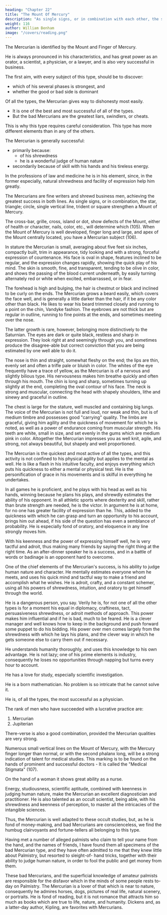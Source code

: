 ```yaml
---
heading: "Chapter 22"
title: "The Mount Of Mercury"
description: "As single signs, or in combination with each other, the star, triangle, circle, square, single vertical line, or trident strengthen a Mount"
weight: 116
author: William Benham
image: "/covers/reading.png"
---
```



The Mercurian is identified by the Mount and Finger of Mercury. 

He is always pronounced in his characteristics, and has great power as an orator, a scientist, a physician, or a lawyer, and is also very successful in business. 

The first aim, with every subject of this type, should be to discover:
- which of his several phases is strongest, and
- whether the good or bad side is dominant

Of all the types, the Mercurian gives way to dishonesty most easily. 
- It is one of the best and most successful of all of the types. 
- But the bad Mercurians are the greatest liars, swindlers, or cheats.

This is why this type requires careful consideration. This type has more different elements than in any of the others. 

The Mercurian is generally successful:
- primarily because:
  - of his shrewdness
  - he is a wonderful judge of human nature
- secondarily because of skill with his hands and his tireless energy.

In the professions of law and medicine he is in his element, since, in the former especially, natural shrewdness and facility of expression help him greatly. 

The Mercurians are fine writers and shrewd business men, achieving the greatest success in both lines. As single signs, or in combination, the star, triangle; circle, single vertical line, trident or square strengthen a Mount of Mercury. 

The cross-bar, grille, cross, island or dot, show defects of the Mount, either of health or character, nails, color, etc., will determine which (105). When the Mount of Mercury is well developed, finger long and large, and apex of the Mount centrally located, you have a Mercurian subject (106). 

In stature the Mercurian is small, averaging about five feet six inches, compactly built, trim in appearance, tidy looking and with a strong, forceful expression of countenance. His face is oval in shape, features inclined to be regular, and the expression changes rapidly, showing the quick play of his mind. The skin is smooth, fine, and transparent, tending to be olive in color, and shows the passing of the blood current underneath, by easily turning alternately red or white when excited, embarrassed, or in fear. 

The forehead is high and bulging, the hair is chestnut or black and inclined to be curly on the ends. The Mercurian grows a beard easily, which covers the face well, and is generally a little darker than the hair, if it be any color other than black. He likes to wear his beard trimmed closely and running to a point on the chin, Vandyke fashion. The eyebrows are not thick but are regular in outline, running to fine points at the ends, and sometimes meeting over the nose.

The latter growth is rare, however, belonging more distinctively to the Saturnian. The eyes are dark or quite black, restless and sharp in expression. They look right at and seemingly through you, and sometimes produce the disagree-able but correct conviction that you are being estimated by one well able to do it.

The nose is thin and straight, somewhat fleshy on the end; the lips are thin, evenly set and often a trifle pale or bluish in color. The whites of the eye frequently have a trace of yellow, as the Mercurian is of a nervous and slightly bilious type. His nervousness makes him breathe quickly and often through his mouth. The chin is long and sharp, sometimes turning up slightly at the end, completing the oval contour of his face. The neck is strong and muscular, connecting the head with shapely shoulders, lithe and sinewy and graceful in outline. 

The chest is large for the stature, well muscled and containing big lungs. The voice of the Mercurian is not full and loud, nor weak and thin, but is of medium timbre and possesses good "carrying" quality. The limbs are graceful, giving him agility and the quickness of movement for which he is noted, as well as a power of endurance coming from muscular strength. His teeth are white, small in size, and set evenly in the gums which are medium pink in color. Altogether the Mercurian impresses you as well knit, agile, and strong, not always beautiful, but shapely and well proportioned. 

<!-- DISTINGUISHING MARKS ON THE MOUNT OF MERCURY No. 106. DISTINGUISHING MARKS ON THE MOUNT OF MERCURY. MERCURIAN MOUNT AND FINGER No. 106. MERCURIAN MOUNT AND FINGER.  -->

The Mercurian is the quickest and most active of all the types, and this activity is not confined to his physical agility but applies to the mental as well. He is like a flash in his intuitive faculty, and enjoys everything which puts his quickness to either a mental or physical test. He is the personification of grace in his movements and is skilful in everything he undertakes. 

In all games he is proficient, and he plays with his head as well as his hands, winning because he plans his plays, and shrewdly estimates the ability of his opponent. In all athletic sports where dexterity and skill, rather than brute strength are needed, he is the victor. In argument he is at home, for no one has greater facility of expression than he. This, added to the quickness with which he can grasp and turn an opportunity to his account, brings him out ahead, if his side of the question has even a semblance of probability. He is especially fond of oratory, and eloquence in any line strongly moves him. 

With his keenness and the power of expressing himself well, he is very tactful and adroit, thus making many friends by saying the right thing at the right time. As an after-dinner speaker he is a success, and in a battle of words or badinage is an opponent hard to overcome. 

One of the chief elements of the Mercurian's success, is his ability to judge human nature and character. He mentally estimates everyone whom he meets, and uses his quick mind and tactful way to make a friend and accomplish what he wishes. He is adroit, crafty, and a constant schemer, using all his powers of shrewdness, intuition, and oratory to get himself through the world. 

He is a dangerous person, you say. Verily he is, for not one of all the other types is for a moment his equal in diplomacy, craftiness, tact, persuasiveness shrewdness, or adroit methods of approach. This power makes him influential and if he is bad, much to be feared. He is a clever manager and well knows how to keep in the background and push forward some puppet to do his bidding. His power over men comes largely from the shrewdness with which he lays his plans, and the clever way in which he gets someone else to carry them out if necessary. 

He understands humanity thoroughly, and uses this knowledge to his own advantage. He is not lazy; one of his prime elements is industry, consequently he loses no opportunities through napping but turns every hour to account. 

<!-- ## Part 2 -->

He has a love for study, especially scientific investigation. 

He is a born mathematician. No problem is so intricate that he cannot solve it. 

He is, of all the types, the most successful as a physician. 

The rank of men who have succeeded with a lucrative practice are:
1. Mercurian 
2. Jupiterian

There-verse is also a good combination, provided the Mercurian qualities are very strong. 

Numerous small vertical lines on the Mount of Mercury, with the Mercury finger longer than normal, or with the second phalanx long, will be a strong indication of talent for medical studies. This marking is to be found on the hands of prominent and successful doctors - It is called the "Medical Stigmata" (107). 

On the hand of a woman it shows great ability as a nurse. 

Energy, studiousness, scientific aptitude, combined with keenness in judging human nature, make the Mercurian an excellent diagnostician and practitioner. He is also talented as an occult scientist, being able, with his shrewdness and keenness of perception, to master all the intricacies of the intangible sciences. 

Thus, the Mercurian is well adapted to these occult studies, but, as he is fond of money-making, and bad Mercurians are conscienceless, we find the humbug clairvoyants and fortune-tellers all belonging to this type. 

Having met a number of alleged palmists who claim to tell your name from the hand, and the names of friends, I have found them all specimens of the bad Mercurian type, and they have often admitted to me that they knew little about Palmistry, but resorted to sleight-of- hand tricks, together with their ability to judge human nature, in order to fool the public and get money from them. 

These bad Mercurians, and the superficial knowledge of amateur palmists are responsible for the disfavor which in the minds of some people rests to-day on Palmistry. The Mercurian is a lover of that which is near to nature, consequently he admires horses, dogs, pictures of real life, natural scenery, or portraits. He is fond of reading, but it is not romance that attracts him so much as books which are true to life, nature, and humanity. Dickens and, as a latter-day author, Kipling, are favorites with Mercurians. 


<!-- MERCURIAN DOCTORS' HAND No. 107. MERCURIAN DOCTORS' HAND. MERCURIAN BUSINESS MAN No. 106. MERCURIAN BUSINESS MAN.  -->

